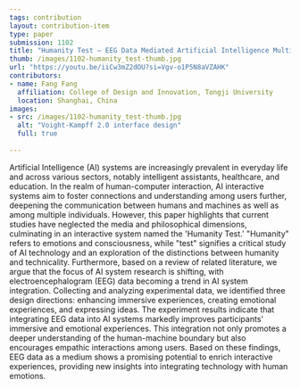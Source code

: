 ```yaml
---
tags: contribution
layout: contribution-item
type: paper
submission: 1102
title: "Humanity Test — EEG Data Mediated Artificial Intelligence Multiplayer Interactive System"
thumb: /images/1102-humanity_test-thumb.jpg
url: "https://youtu.be/iiCw3mZ2dOU?si=Vgv-o1P5N8aVZAHK"
contributors: 
- name: Fang Fang
  affiliation: College of Design and Innovation, Tongji University
  location: Shanghai, China
images: 
- src: /images/1102-humanity_test-thumb.jpg
  alt: "Voight-Kampff 2.0 interface design"
  full: true
  
---
```


Artificial Intelligence (AI) systems are increasingly prevalent in
everyday life and across various sectors, notably intelligent
assistants, healthcare, and education. In the realm of human-computer
interaction, AI interactive systems aim to foster connections and
understanding among users further, deepening the communication between
humans and machines as well as among multiple individuals. However, this
paper highlights that current studies have neglected the media and
philosophical dimensions, culminating in an interactive system named the
'Humanity Test.' "Humanity" refers to emotions and consciousness,
while "test" signifies a critical study of AI technology and an
exploration of the distinctions between humanity and technicality.
Furthermore, based on a review of related literature, we argue that the
focus of AI system research is shifting, with electroencephalogram (EEG)
data becoming a trend in AI system integration. Collecting and analyzing
experimental data, we identified three design directions: enhancing
immersive experiences, creating emotional experiences, and expressing
ideas. The experiment results indicate that integrating EEG data into AI
systems markedly improves participants' immersive and emotional
experiences. This integration not only promotes a deeper understanding
of the human-machine boundary but also encourages empathic interactions
among users. Based on these findings, EEG data as a medium shows a
promising potential to enrich interactive experiences, providing new
insights into integrating technology with human emotions.
